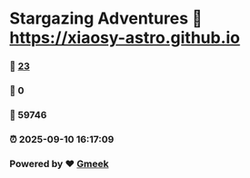 # Stargazing Adventures :link: https://xiaosy-astro.github.io 
### :page_facing_up: [23](https://xiaosy-astro.github.io/tag.html) 
### :speech_balloon: 0 
### :hibiscus: 59746 
### :alarm_clock: 2025-09-10 16:17:09 
### Powered by :heart: [Gmeek](https://github.com/Meekdai/Gmeek)
